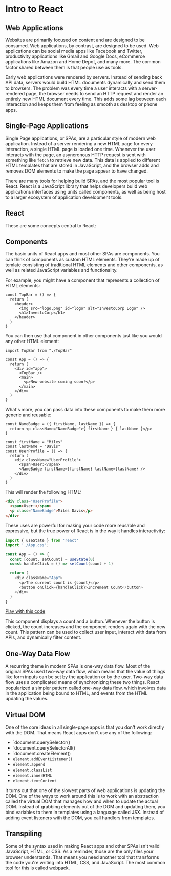 # Intro to React

## Web Applications

Websites are primarily focused on content and are designed to be consumed. Web applications, by contrast, are designed to be used. Web applications can be social media apps like Facebook and Twitter, productivity applications like Gmail and Google Docs, eCommerce applications like Amazon and Home Depot, and many more. The common factor shared between them is that people use as tools.

Early web applications were rendered by servers. Instead of sending back API data, servers would build HTML documents dynamically and send them to browsers. The problem was every time a user interacts with a server-rendered page, the browser needs to send an HTTP request and render an entirely new HTML document every time. This adds some lag between each interaction and keeps them from feeling as smooth as desktop or phone apps.

## Single-Page Applications

Single Page applications, or SPAs, are a particular style of modern web application. Instead of a server rendering a new HTML page for every interaction, a single HTML page is loaded one time. Whenever the user interacts with the page, an asyncronous HTTP request is sent with something like `fetch` to retrieve new data. This data is applied to different HTML templates that are stored in JavaScript, and the browser adds and removes DOM elements to make the page appear to have changed.

There are many tools for helping build SPAs, and the most popular tool is React. React is a JavaScript library that helps developers build web applications interfaces using units called components, as well as being host to a larger ecosystem of application development tools.

## React

These are some concepts central to React:

## Components

The basic units of React apps and most other SPAs are components. You can think of components as custom HTML elements. They're made up of temlate consisting of traditional HTML elements and other components, as well as related JavaScript variables and functionality.

For example, you might have a component that represents a collection of HTML elements:

```react
const TopBar = () => {
  return (
    <header>
      <img src="logo.png" id="logo" alt="InvestoCorp Logo" />
      <h1>InvestoCorp</h1>
    </header>
  )
}
```

You can then use that component in other components just like you would any other HTML element:

```react
import TopBar from "./TopBar"

const App = () => {
  return (
    <div id="app">
      <TopBar />
      <main>
        <p>New website coming soon!</p>
      </main>
    </div>
  )
}
```

What's more, you can pass data into these components to make them more generic and reusable:

```react
const NameBadge = ({ firstName, lastName }) => {
  return <p className="NameBadge">{ firstName } { lastName }</p>
}

const firstName = "Miles"
const lastName = "Davis"
const UserProfile = () => {
  return (
    <div className="UserProfile">
      <span>User:</span>
      <NameBadge firstName={firstName} lastName={lastName} />
    </div>
  )
}
```

This will render the following HTML:

```html
<div class="UserProfile">
  <span>User:</span>
  <p class="NameBadge">Miles Davis</p>
</div>
```

These uses are powerful for making your code more reusable and expressive, but the true power of React is in the way it handles interactivity:

```js
import { useState } from 'react'
import './App.css';

const App = () => {
  const [count, setCount] = useState(0)
  const handleClick = () => setCount(count + 1)

  return (
    <div className="App">
      <p>The current count is {count}</p>
      <button onClick={handleClick}>Increment Count</button>
    </div>
  )
}
```

[Play with this code](https://codesandbox.io/s/sweet-gould-xdbwv?file=/src/App.js)

This component displays a count and a button. Whenever the button is clicked, the count increases and the component renders again with the new count. This pattern can be used to collect user input, interact with data from APIs, and dynamically filter content.

## One-Way Data Flow

A recurring theme in modern SPAs is one-way data flow. Most of the original SPAs used two-way data flow, which means that the value of things like form inputs can be set by the application or by the user. Two-way data flow uses a complicated means of synchronizing these two things. React popularized a simpler pattern called one-way data flow, which involves data in the application being bound to HTML, and events from the HTML updating the values.

## Virtual DOM

One of the core ideas in all single-page apps is that you don't work directly with the DOM. That means React apps don't use any of the following:

* `document.querySelector()
* `document.querySelectorAll()
* `document.createElement()
* `element.addEventListener()`
* `element.append`
* `element.classList`
* `element.innerHTML`
* `element.textContent`

It turns out that one of the slowest parts of web applications is updating the DOM. One of the ways to work around this is to work with an abstraction called the virtual DOM that manages how and when to update the actual DOM. Instead of grabbing elements out of the DOM and updating them, you bind variables to them in templates using a language called JSX. Instead of adding event listeners with the DOM, you call handlers from templates.

## Transpiling

Some of the syntax used in making React apps and other SPAs isn't valid JavaScript, HTML, or CSS. As a reminder, those are the only files your browser understands. That means you need another tool that transforms the code you're writing into HTML, CSS, and JavaScript. The most common tool for this is called [webpack](https://webpack.js.org/).
